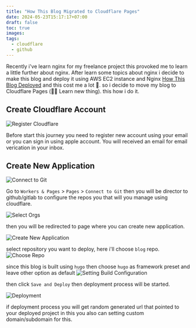 ```yaml
---
title: "How This Blog Migrated to Cloudflare Pages"
date: 2024-05-23T15:17:17+07:00
draft: false
toc: true
images:
tags:
  - cloudflare
  - github
---
```


Recently i've learn nginx for my freelance project this provoked me to learn a little further about nginx. After learn some topics about nginx i decide to make this blog and deploy it using AWS EC2 instance and Nginx [How This Blog Deployed](https://blog.alfarizzi.xyz/posts/how-this-blog-deployed/) and this cost me a lot 🥲. so i decide to move my blog to Cloudflare Pages (🎉🎉 Learn new thing). this how i do it.

## Create Cloudflare Account
![Register Cloudflare](../images/register-cloudflare.png)

Before start this journey you need to register new account using your email or you can sign in using apple account. You will received an email for email verication in your inbox.

## Create New Application
![Connect to Git](../images/connect-to-git.png)

Go to `Workers & Pages` > `Pages` > `Connect to Git` then you will be director to github/gitlab to configure the repos you that will you manage using cloudflare.

![Select Orgs](../images/select-orgs.png)

then you will be redirected to page where you can create new application.

![Create New Application](../images/create-new-app.png)

select repository you want to deploy, here i'll choose `blog` repo.
![Choose Repo](../images/choose-repo.png)

since this blog is built using `hugo` then choose `hugo` as framework preset and leave other option as default
![Setting Build Configuration](../images/build-config.png)

then click `Save and Deploy` then deployment process will be started.

![Deployment](../images/deployment.png)

if deployment process you will get random generated url that pointed to your deployed project in this you also can setting custom domain/subdomain for this.